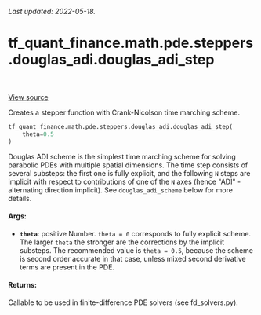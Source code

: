 <!--
This file is generated by a tool. Do not edit directly.
For open-source contributions the docs will be updated automatically.
-->

*Last updated: 2022-05-18.*

<div itemscope itemtype="http://developers.google.com/ReferenceObject">
<meta itemprop="name" content="tf_quant_finance.math.pde.steppers.douglas_adi.douglas_adi_step" />
<meta itemprop="path" content="Stable" />
</div>

# tf_quant_finance.math.pde.steppers.douglas_adi.douglas_adi_step

<!-- Insert buttons and diff -->

<table class="tfo-notebook-buttons tfo-api" align="left">
</table>

<a target="_blank" href="https://github.com/google/tf-quant-finance/blob/master/tf_quant_finance/math/pde/steppers/douglas_adi.py">View source</a>



Creates a stepper function with Crank-Nicolson time marching scheme.

```python
tf_quant_finance.math.pde.steppers.douglas_adi.douglas_adi_step(
    theta=0.5
)
```



<!-- Placeholder for "Used in" -->

Douglas ADI scheme is the simplest time marching scheme for solving parabolic
PDEs with multiple spatial dimensions. The time step consists of several
substeps: the first one is fully explicit, and the following `N` steps are
implicit with respect to contributions of one of the `N` axes (hence "ADI" -
alternating direction implicit). See `douglas_adi_scheme` below for more
details.

#### Args:


* <b>`theta`</b>: positive Number. `theta = 0` corresponds to fully explicit scheme.
The larger `theta` the stronger are the corrections by the implicit
substeps. The recommended value is `theta = 0.5`, because the scheme is
second order accurate in that case, unless mixed second derivative terms are
present in the PDE.

#### Returns:

Callable to be used in finite-difference PDE solvers (see fd_solvers.py).
